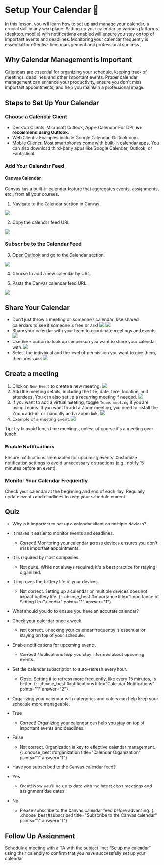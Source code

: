 # Setup Your Calendar 📅
In this lesson, you will learn how to set up and manage your calendar, a crucial skill in any workplace. Setting up your calendar on various platforms (desktop, mobile) with notifications enabled will ensure you stay on top of important events and deadlines. Monitoring your calendar frequently is essential for effective time management and professional success.

## Why Calendar Management is Important
Calendars are essential for organizing your schedule, keeping track of meetings, deadlines, and other important events. Proper calendar management can enhance your productivity, ensure you don't miss important appointments, and help you maintain a professional image.

## Steps to Set Up Your Calendar

### Choose a Calendar Client
- Desktop Clients: Microsoft Outlook, Apple Calendar. For DPI, **we recommend using Outlook**.
- Web Clients: Examples include Google Calendar, Outlook.com.
- Mobile Clients: Most smartphones come with built-in calendar apps. You can also download third-party apps like Google Calendar, Outlook, or Fantastical.

### Add Your Calendar Feed

#### Canvas Calendar
Canvas has a built-in calendar feature that aggregates events, assignments, etc., from all your courses.
1. Navigate to the Calendar section in Canvas.

![](assets/canvas-calendar-1.png)

2. Copy the calendar feed URL.

![](assets/canvas-calendar-2.png)

### Subscribe to the Calendar Feed
3. Open [Outlook](mail.outlook.com) and go to the Calendar section.

![](assets/outlook-calendar-1.png)

4. Choose to add a new calendar by URL.

5. Paste the Canvas calendar feed URL.

![](assets/outlook-calendar-2.png)

## Share Your Calendar
- Don’t just throw a meeting on someone’s calendar. Use shared calendars to see if someone is free or ask!
![](assets/add-shared-calendar.png)
![](assets/add-shared-calendar-search.png)
- Share your calendar with your team to coordinate meetings and events.
![](assets/sharing-calendar-menu.png)
- Use the `+` button to look up the person you want to share your calendar with.
![](assets/sharing-calendar-search.png)
- Select the individual and the level of permission you want to give them, then press `Add`
![](assets/sharing-calendar-permissions.png)

## Create a meeting
1. Click on `New Event` to create a new meeting.
![](assets/meeting-create.png)
2. Add the meeting details, including the title, date, time, location, and attendees. You can also set up a recurring meeting if needed.
![](assets/meeting-scheduling-assistant.png)
3. If you want to add a virtual meeting, toggle `Teams meeting` if you are using Teams. If you want to add a Zoom meeting, you need to install the Zoom add-in, or manually add a Zoom link.
![](assets/meeting-virtual-conference.png)
4. Example of a meeting event. 
![](assets/meeting-event.png)

Tip: try to avoid lunch time meetings, unless of course it's a meeting over lunch.

<!-- 
-----------recommending outloook. maybe hook outlook into calendar client?-------------

Option B: Apple Calendar
Open Apple Calendar.
Go to File > New Calendar Subscription.
Paste the Canvas calendar feed URL.


Configure Calendar Refresh:

Set the calendar subscription to auto-refresh at least every 15 minutes to ensure you always have an accurate calendar. 
-->

### Enable Notifications

Ensure notifications are enabled for upcoming events.
Customize notification settings to avoid unnecessary distractions (e.g., notify 15 minutes before an event).

### Monitor Your Calendar Frequently

Check your calendar at the beginning and end of each day.
Regularly update events and deadlines to keep your schedule current.

## Quiz
- Why is it important to set up a calendar client on multiple devices?
- It makes it easier to monitor events and deadlines.
  - Correct! Monitoring your calendar across devices ensures you don't miss important appointments.
- It is required by most companies.
  - Not quite. While not always required, it's a best practice for staying organized.
- It improves the battery life of your devices.
  - Not correct. Setting up a calendar on multiple devices does not impact battery life.
{: .choose_best #importance title="Importance of Setting Up Calendar" points="1" answer="1"}

- What should you do to ensure you have an accurate calendar?
- Check your calendar once a week.
  - Not correct. Checking your calendar frequently is essential for staying on top of your schedule.
- Enable notifications for upcoming events.
  - Correct! Notifications help you stay informed about upcoming events.
- Set the calendar subscription to auto-refresh every hour.
  - Close. Setting it to refresh more frequently, like every 15 minutes, is better.
{: .choose_best #notifications title="Calendar Notifications" points="1" answer="2"}

- Organizing your calendar with categories and colors can help keep your schedule more manageable.
- True
  - Correct! Organizing your calendar can help you stay on top of important events and deadlines.
- False
  - Not correct. Organization is key to effective calendar management.
{: .choose_best #organization title="Calendar Organization" points="1" answer="1"}

- Have you subscribed to the Canvas calendar feed?
- Yes
  - Great! Now you'll be up to date with the latest class meetings and assignment due dates.
- No
  - Please subscribe to the Canvas calendar feed before advancing.
{: .choose_best #subscribed title="Subscribe to the Canvas calendar" points="1" answer="1"}

## Follow Up Assignment
<!-- 
Create a New Recurring Meeting and add TA
Share your calendar with a TA
-->

Schedule a meeting with a TA with the subject line: “Setup my calendar" using their calendly to confirm that you have successfully set up your calendar.
